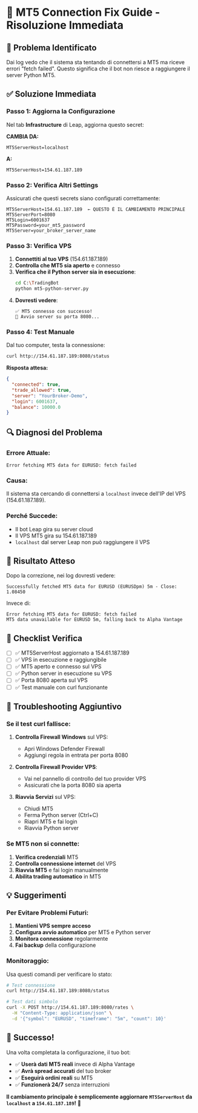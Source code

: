 # 🔧 MT5 Connection Fix Guide - Risoluzione Immediata

## 🚨 Problema Identificato

Dai log vedo che il sistema sta tentando di connettersi a MT5 ma riceve errori "fetch failed". Questo significa che il bot non riesce a raggiungere il server Python MT5.

## ✅ Soluzione Immediata

### **Passo 1: Aggiorna la Configurazione**

Nel tab **Infrastructure** di Leap, aggiorna questo secret:

**CAMBIA DA:**
```
MT5ServerHost=localhost
```

**A:**
```
MT5ServerHost=154.61.187.189
```

### **Passo 2: Verifica Altri Settings**

Assicurati che questi secrets siano configurati correttamente:

```
MT5ServerHost=154.61.187.189  ← QUESTO È IL CAMBIAMENTO PRINCIPALE
MT5ServerPort=8080
MT5Login=6001637
MT5Password=your_mt5_password
MT5Server=your_broker_server_name
```

### **Passo 3: Verifica VPS**

1. **Connettiti al tuo VPS** (154.61.187.189)
2. **Controlla che MT5 sia aperto** e connesso
3. **Verifica che il Python server sia in esecuzione**:
   ```bash
   cd C:\TradingBot
   python mt5-python-server.py
   ```
4. **Dovresti vedere**:
   ```
   ✅ MT5 connesso con successo!
   🚀 Avvio server su porta 8080...
   ```

### **Passo 4: Test Manuale**

Dal tuo computer, testa la connessione:

```bash
curl http://154.61.187.189:8080/status
```

**Risposta attesa:**
```json
{
  "connected": true,
  "trade_allowed": true,
  "server": "YourBroker-Demo",
  "login": 6001637,
  "balance": 10000.0
}
```

## 🔍 Diagnosi del Problema

### **Errore Attuale:**
```
Error fetching MT5 data for EURUSD: fetch failed
```

### **Causa:**
Il sistema sta cercando di connettersi a `localhost` invece dell'IP del VPS (154.61.187.189).

### **Perché Succede:**
- Il bot Leap gira su server cloud
- Il VPS MT5 gira su 154.61.187.189
- `localhost` dal server Leap non può raggiungere il VPS

## 🎯 Risultato Atteso

Dopo la correzione, nei log dovresti vedere:

```
Successfully fetched MT5 data for EURUSD (EURUSDpm) 5m - Close: 1.08450
```

Invece di:
```
Error fetching MT5 data for EURUSD: fetch failed
MT5 data unavailable for EURUSD 5m, falling back to Alpha Vantage
```

## 🚨 Checklist Verifica

- [ ] ✅ MT5ServerHost aggiornato a 154.61.187.189
- [ ] ✅ VPS in esecuzione e raggiungibile
- [ ] ✅ MT5 aperto e connesso sul VPS
- [ ] ✅ Python server in esecuzione su VPS
- [ ] ✅ Porta 8080 aperta sul VPS
- [ ] ✅ Test manuale con curl funzionante

## 🔧 Troubleshooting Aggiuntivo

### **Se il test curl fallisce:**

1. **Controlla Firewall Windows** sul VPS:
   - Apri Windows Defender Firewall
   - Aggiungi regola in entrata per porta 8080

2. **Controlla Firewall Provider VPS**:
   - Vai nel pannello di controllo del tuo provider VPS
   - Assicurati che la porta 8080 sia aperta

3. **Riavvia Servizi** sul VPS:
   - Chiudi MT5
   - Ferma Python server (Ctrl+C)
   - Riapri MT5 e fai login
   - Riavvia Python server

### **Se MT5 non si connette:**

1. **Verifica credenziali** MT5
2. **Controlla connessione internet** del VPS
3. **Riavvia MT5** e fai login manualmente
4. **Abilita trading automatico** in MT5

## 💡 Suggerimenti

### **Per Evitare Problemi Futuri:**

1. **Mantieni VPS sempre acceso**
2. **Configura avvio automatico** per MT5 e Python server
3. **Monitora connessione** regolarmente
4. **Fai backup** della configurazione

### **Monitoraggio:**

Usa questi comandi per verificare lo stato:

```bash
# Test connessione
curl http://154.61.187.189:8080/status

# Test dati simbolo
curl -X POST http://154.61.187.189:8080/rates \
  -H "Content-Type: application/json" \
  -d '{"symbol": "EURUSD", "timeframe": "5m", "count": 10}'
```

## 🎉 Successo!

Una volta completata la configurazione, il tuo bot:

- ✅ **Userà dati MT5 reali** invece di Alpha Vantage
- ✅ **Avrà spread accurati** del tuo broker
- ✅ **Eseguirà ordini reali** su MT5
- ✅ **Funzionerà 24/7** senza interruzioni

**Il cambiamento principale è semplicemente aggiornare `MT5ServerHost` da `localhost` a `154.61.187.189`!** 🚀
